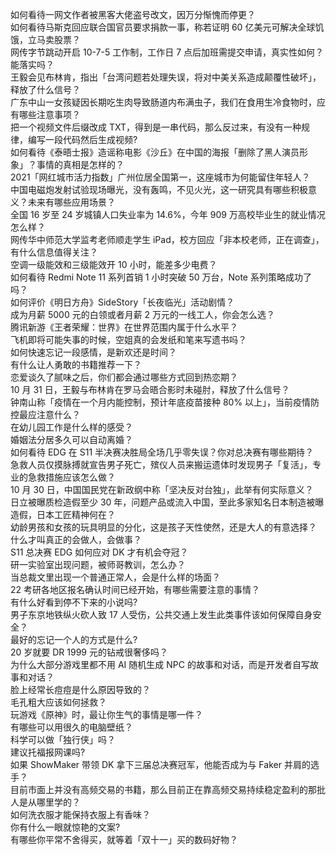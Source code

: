 如何看待一网文作者被黑客大佬盗号改文，因万分惭愧而停更？  
如何看待马斯克回应联合国官员要求捐款一事，称若证明 60 亿美元可解决全球饥饿，立马卖股票？  
网传字节跳动开启 10-7-5 工作制，工作日 7 点后加班需提交申请，真实性如何？能落实吗？  
王毅会见布林肯，指出「台湾问题若处理失误，将对中美关系造成颠覆性破坏」，释放了什么信号？  
广东中山一女孩疑因长期吃生肉导致肠道内布满虫子，我们在食用生冷食物时，应有哪些注意事项？  
把一个视频文件后缀改成 TXT，得到是一串代码，那么反过来，有没有一种规律，编写一段代码然后生成视频?  
如何看待《泰晤士报》造谣称电影《沙丘》在中国的海报「删除了黑人演员形象」？事情的真相是怎样的？  
2021「网红城市活力指数」广州位居全国第一，这座城市为何能留住年轻人？  
中国电磁炮发射试验现场曝光，没有轰鸣，不见火光，这一研究具有哪些积极意义？未来有哪些应用场景？  
全国 16 岁至 24 岁城镇人口失业率为 14.6%，今年 909 万高校毕业生的就业情况怎么样？  
网传华中师范大学监考老师顺走学生 iPad，校方回应「非本校老师，正在调查」，有什么信息值得关注？  
空调一级能效和三级能效开 10 小时，能差多少电费？  
如何看待 Redmi Note 11 系列首销 1 小时突破 50 万台，Note 系列策略成功了吗？  
如何评价《明日方舟》SideStory「长夜临光」活动剧情？  
成为月薪 5000 元的白领或者月薪 2 万元的一线工人，你会怎么选？  
腾讯新游《王者荣耀：世界》在世界范围内属于什么水平？  
飞机即将可能失事的时候，空姐真的会发纸和笔来写遗书吗？  
如何快速忘记一段感情，是新欢还是时间？  
有什么让人勇敢的书籍推荐一下？  
恋爱谈久了腻味之后，你们都会通过哪些方式回到热恋期？  
10 月 31 日，王毅与布林肯在罗马会晤合影时未碰肘，释放了什么信号？  
钟南山称「疫情在一个月内能控制，预计年底疫苗接种 80% 以上」，当前疫情防控最应注意什么？  
在幼儿园工作是什么样的感受？  
婚姻法分居多久可以自动离婚？  
如何看待 EDG 在 S11 半决赛决胜局全场几乎零失误？你对总决赛有哪些期待？  
急救人员仅摸脉搏就宣告男子死亡，殡仪人员来搬运遗体时发现男子「复活」，专业的急救措施应该怎么做？  
10 月 30 日，中国国民党在新政纲中称「坚决反对台独」，此举有何实际意义？  
日立被曝质检造假至少 30 年，问题产品或流入中国，至此多家知名日本制造被曝造假，日本工匠精神何在？  
幼龄男孩和女孩的玩具明显的分化，这是孩子天性使然，还是大人的有意选择？  
什么才叫真正的会做人，会做事？  
S11 总决赛 EDG 如何应对 DK 才有机会夺冠？  
研一实验室出现问题，被师哥教训，怎么办？  
当总裁文里出现一个普通正常人，会是什么样的场面？  
22 考研各地区报名确认时间已经开始，有哪些需要注意的事情？  
有什么好看到停不下来的小说吗?  
男子东京地铁纵火砍人致 17 人受伤，公共交通上发生此类事件该如何保障自身安全？  
最好的忘记一个人的方式是什么?  
20 岁就要 DR 1999 元的钻戒很奢侈吗？  
为什么大部分游戏里都不用 AI 随机生成 NPC 的故事和对话，而是开发者自写故事和对话？  
脸上经常长痘痘是什么原因导致的？  
毛孔粗大应该如何拯救？  
玩游戏《原神》时，最让你生气的事情是哪一件？  
有哪些可以用很久的电脑壁纸？  
科学可以做「独行侠」吗？  
建议托福报网课吗?  
如果 ShowMaker 带领 DK 拿下三届总决赛冠军，他能否成为与 Faker 并肩的选手？  
目前市面上并没有高频交易的书籍，那么目前正在靠高频交易持续稳定盈利的那批人是从哪里学的？  
如何洗衣服才能保持衣服上有香味？  
你有什么一眼就惊艳的文案?  
有哪些你平常不舍得买，就等着「双十一」买的数码好物？  
